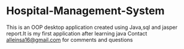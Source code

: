 # Hospital-Management-System
This is an OOP desktop application created using Java,sql and jasper report.It is my first application after learning java
Contact alleinsa16@gmail.com for comments and questions

